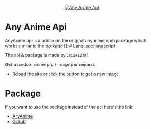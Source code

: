 <p align="center">
  <a href="https://www.npmjs.com/package/anyanime">
    <img src="https://media.discordapp.net/attachments/953273278770860082/954403125584871454/anyanimeapi.png?width=1279&height=196" alt="Any Anime Api">
  </a>
</p>

# Any Anime Api

AnyAnime api is a addon on the original anyanime npm package which works similar to the package
[]: # Language: javascript

The api & package is made by `Criz#1270` !

Get a random anime pfp / image per request.

- Reload the site or click the button to get a new image.

# Package

If you want to use the package instead of the api here's the link:

- [AnyAnime](https://www.npmjs.com/package/anyanime/v/1.2.14)
- [Github](https://github.com/crizmo/AnyAnime)
